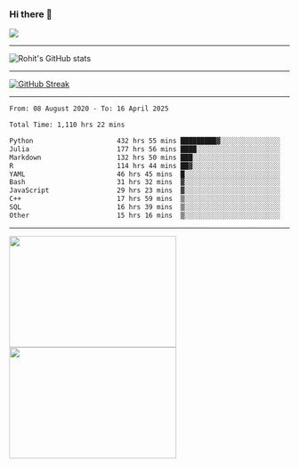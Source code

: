 ### Hi there 👋

 ![](https://komarev.com/ghpvc/?username=RohitRathore1&color=blueviolet)

<hr/>

![Rohit's GitHub stats](https://github-readme-stats.vercel.app/api?username=RohitRathore1&show_icons=true&theme=transparent)

<hr/>

[![GitHub Streak](http://github-readme-streak-stats.herokuapp.com?user=RohitRathore1&theme=dark&mode=weekly)](https://git.io/streak-stats)

<hr/>

<!--START_SECTION:waka-->

```txt
From: 08 August 2020 - To: 16 April 2025

Total Time: 1,110 hrs 22 mins

Python                     432 hrs 55 mins █████████▓░░░░░░░░░░░░░░░   38.99 %
Julia                      177 hrs 56 mins ████░░░░░░░░░░░░░░░░░░░░░   16.03 %
Markdown                   132 hrs 50 mins ███░░░░░░░░░░░░░░░░░░░░░░   11.96 %
R                          114 hrs 44 mins ██▓░░░░░░░░░░░░░░░░░░░░░░   10.33 %
YAML                       46 hrs 45 mins  █░░░░░░░░░░░░░░░░░░░░░░░░   04.21 %
Bash                       31 hrs 32 mins  ▓░░░░░░░░░░░░░░░░░░░░░░░░   02.84 %
JavaScript                 29 hrs 23 mins  ▓░░░░░░░░░░░░░░░░░░░░░░░░   02.65 %
C++                        17 hrs 59 mins  ▒░░░░░░░░░░░░░░░░░░░░░░░░   01.62 %
SQL                        16 hrs 39 mins  ▒░░░░░░░░░░░░░░░░░░░░░░░░   01.50 %
Other                      15 hrs 16 mins  ▒░░░░░░░░░░░░░░░░░░░░░░░░   01.38 %
```

<!--END_SECTION:waka-->

<hr/>

<p>
  <img src="https://wakatime.com/share/@TeAmp0is0N/3935ee43-08a3-493e-8b95-60c1f9204b15.svg" width="300" height="200">
  <img src="https://wakatime.com/share/@TeAmp0is0N/8717aacc-7340-44e0-abb1-987dc9823fcd.svg" width="300" height="200">
</p>




